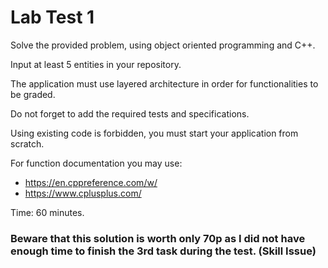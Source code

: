 # Lab Test 1

Solve the provided problem, using object oriented programming and C++.

Input at least 5 entities in your repository.

The application must use layered architecture in order for functionalities to be graded.

Do not forget to add the required tests and specifications.

Using existing code is forbidden, you must start your application from scratch.

For function documentation you may use:
- https://en.cppreference.com/w/
- https://www.cplusplus.com/

Time: 60 minutes.


### Beware that this solution is worth only 70p as I did not have enough time to finish the 3rd task during the test. (Skill Issue)